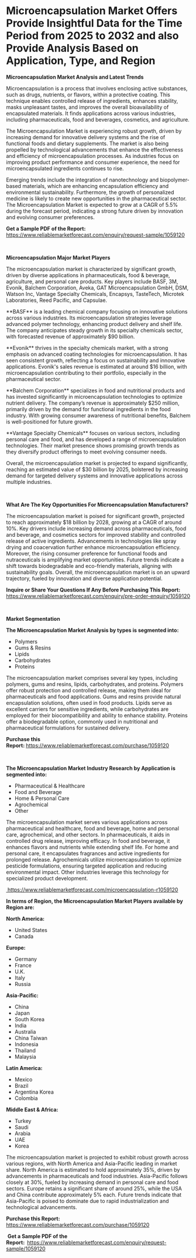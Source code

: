 <p><h1>Microencapsulation Market Offers Provide Insightful Data for the Time Period from 2025 to 2032 and also Provide Analysis Based on Application, Type, and Region</h1></p><p><strong>Microencapsulation Market Analysis and Latest Trends</strong></p>
<p><p>Microencapsulation is a process that involves enclosing active substances, such as drugs, nutrients, or flavors, within a protective coating. This technique enables controlled release of ingredients, enhances stability, masks unpleasant tastes, and improves the overall bioavailability of encapsulated materials. It finds applications across various industries, including pharmaceuticals, food and beverages, cosmetics, and agriculture.</p><p>The Microencapsulation Market is experiencing robust growth, driven by increasing demand for innovative delivery systems and the rise of functional foods and dietary supplements. The market is also being propelled by technological advancements that enhance the effectiveness and efficiency of microencapsulation processes. As industries focus on improving product performance and consumer experience, the need for microencapsulated ingredients continues to rise.</p><p>Emerging trends include the integration of nanotechnology and biopolymer-based materials, which are enhancing encapsulation efficiency and environmental sustainability. Furthermore, the growth of personalized medicine is likely to create new opportunities in the pharmaceutical sector. The Microencapsulation Market is expected to grow at a CAGR of 5.5% during the forecast period, indicating a strong future driven by innovation and evolving consumer preferences.</p></p>
<p><strong>Get a Sample PDF of the Report:&nbsp;</strong> <a href="https://www.reliablemarketforecast.com/enquiry/request-sample/1059120?utm_campaign=3539&utm_medium=2&utm_source=Github&utm_content=ia&utm_term=13042025&utm_id=microencapsulation">https://www.reliablemarketforecast.com/enquiry/request-sample/1059120</a></p>
<p>&nbsp;</p>
<p><strong>Microencapsulation Major Market Players</strong></p>
<p><p>The microencapsulation market is characterized by significant growth, driven by diverse applications in pharmaceuticals, food & beverage, agriculture, and personal care products. Key players include BASF, 3M, Evonik, Balchem Corporation, Aveka, GAT Microencapsulation GmbH, DSM, Watson Inc, Vantage Specialty Chemicals, Encapsys, TasteTech, Microtek Laboratories, Reed Pacific, and Capsulae.</p><p>**BASF** is a leading chemical company focusing on innovative solutions across various industries. Its microencapsulation strategies leverage advanced polymer technology, enhancing product delivery and shelf life. The company anticipates steady growth in its specialty chemicals sector, with forecasted revenue of approximately $90 billion.</p><p>**Evonik** thrives in the specialty chemicals market, with a strong emphasis on advanced coating technologies for microencapsulation. It has seen consistent growth, reflecting a focus on sustainability and innovative applications. Evonik's sales revenue is estimated at around $16 billion, with microencapsulation contributing to their portfolio, especially in the pharmaceutical sector.</p><p>**Balchem Corporation** specializes in food and nutritional products and has invested significantly in microencapsulation technologies to optimize nutrient delivery. The company’s revenue is approximately $250 million, primarily driven by the demand for functional ingredients in the food industry. With growing consumer awareness of nutritional benefits, Balchem is well-positioned for future growth.</p><p>**Vantage Specialty Chemicals** focuses on various sectors, including personal care and food, and has developed a range of microencapsulation technologies. Their market presence shows promising growth trends as they diversify product offerings to meet evolving consumer needs.</p><p>Overall, the microencapsulation market is projected to expand significantly, reaching an estimated value of $30 billion by 2025, bolstered by increasing demand for targeted delivery systems and innovative applications across multiple industries.</p></p>
<p>&nbsp;</p>
<p><strong>What Are The Key Opportunities For Microencapsulation Manufacturers?</strong></p>
<p><p>The microencapsulation market is poised for significant growth, projected to reach approximately $18 billion by 2028, growing at a CAGR of around 10%. Key drivers include increasing demand across pharmaceuticals, food and beverage, and cosmetics sectors for improved stability and controlled release of active ingredients. Advancements in technologies like spray drying and coacervation further enhance microencapsulation efficiency. Moreover, the rising consumer preference for functional foods and nutraceuticals is amplifying market opportunities. Future trends indicate a shift towards biodegradable and eco-friendly materials, aligning with sustainability goals. Overall, the microencapsulation market is on an upward trajectory, fueled by innovation and diverse application potential.</p></p>
<p><strong>Inquire or Share Your Questions If Any Before Purchasing This Report:</strong> <a href="https://www.reliablemarketforecast.com/enquiry/pre-order-enquiry/1059120?utm_campaign=3539&utm_medium=2&utm_source=Github&utm_content=ia&utm_term=13042025&utm_id=microencapsulation">https://www.reliablemarketforecast.com/enquiry/pre-order-enquiry/1059120</a></p>
<p>&nbsp;</p>
<p><strong>Market Segmentation</strong></p>
<p><strong>The Microencapsulation Market Analysis by types is segmented into:</strong></p>
<p><ul><li>Polymers</li><li>Gums & Resins</li><li>Lipids</li><li>Carbohydrates</li><li>Proteins</li></ul></p>
<p><p>The microencapsulation market comprises several key types, including polymers, gums and resins, lipids, carbohydrates, and proteins. Polymers offer robust protection and controlled release, making them ideal for pharmaceuticals and food applications. Gums and resins provide natural encapsulation solutions, often used in food products. Lipids serve as excellent carriers for sensitive ingredients, while carbohydrates are employed for their biocompatibility and ability to enhance stability. Proteins offer a biodegradable option, commonly used in nutritional and pharmaceutical formulations for sustained delivery.</p></p>
<p><strong>Purchase this Report:&nbsp;</strong><a href="https://www.reliablemarketforecast.com/purchase/1059120?utm_campaign=3539&utm_medium=2&utm_source=Github&utm_content=ia&utm_term=13042025&utm_id=microencapsulation">https://www.reliablemarketforecast.com/purchase/1059120</a></p>
<p>&nbsp;</p>
<p><strong>The Microencapsulation Market Industry Research by Application is segmented into:</strong></p>
<p><ul><li>Pharmaceutical & Healthcare</li><li>Food and Beverage</li><li>Home & Personal Care</li><li>Agrochemical</li><li>Other</li></ul></p>
<p><p>The microencapsulation market serves various applications across pharmaceutical and healthcare, food and beverage, home and personal care, agrochemical, and other sectors. In pharmaceuticals, it aids in controlled drug release, improving efficacy. In food and beverage, it enhances flavors and nutrients while extending shelf life. For home and personal care, it encapsulates fragrances and active ingredients for prolonged release. Agrochemicals utilize microencapsulation to optimize pesticide formulations, ensuring targeted application and reducing environmental impact. Other industries leverage this technology for specialized product development.</p></p>
<p><a href="https://www.reliablemarketforecast.com/microencapsulation-r1059120?utm_campaign=3539&utm_medium=2&utm_source=Github&utm_content=ia&utm_term=13042025&utm_id=microencapsulation">&nbsp;https://www.reliablemarketforecast.com/microencapsulation-r1059120</a></p>
<p><strong>In terms of Region, the Microencapsulation Market Players available by Region are:</strong></p>
<p>
    <p> <strong> North America: </strong>
        <ul>
            <li>United States</li>
            <li>Canada</li>
        </ul>
        </p> 
    <p> <strong> Europe: </strong>
        <ul>
            <li>Germany</li>
            <li>France</li>
            <li>U.K.</li>
            <li>Italy</li>
            <li>Russia</li>
        </ul>
        </p> 
    <p> <strong> Asia-Pacific: </strong>
        <ul>
            <li>China</li>
            <li>Japan</li>
            <li>South Korea</li>
            <li>India</li>
            <li>Australia</li>
            <li>China Taiwan</li>
            <li>Indonesia</li>
            <li>Thailand</li>
            <li>Malaysia</li>
        </ul>
        </p> 
    <p> <strong> Latin America: </strong>
        <ul>
            <li>Mexico</li>
            <li>Brazil</li>
            <li>Argentina Korea</li>
            <li>Colombia</li>
        </ul>
        </p> 
    <p> <strong> Middle East & Africa: </strong>
        <ul>
            <li>Turkey</li>
            <li>Saudi</li>
            <li>Arabia</li>
            <li>UAE</li>
            <li>Korea</li>
        </ul>
    </p>
    </p>
<p><p>The microencapsulation market is projected to exhibit robust growth across various regions, with North America and Asia-Pacific leading in market share. North America is estimated to hold approximately 35%, driven by advancements in pharmaceuticals and food industries. Asia-Pacific follows closely at 30%, fueled by increasing demand in personal care and food sectors. Europe retains a significant share of around 25%, while the USA and China contribute approximately 5% each. Future trends indicate that Asia-Pacific is poised to dominate due to rapid industrialization and technological advancements.</p></p>
<p><strong>Purchase this Report: </strong><a href="https://www.reliablemarketforecast.com/purchase/1059120?utm_campaign=3539&utm_medium=2&utm_source=Github&utm_content=ia&utm_term=13042025&utm_id=microencapsulation">https://www.reliablemarketforecast.com/purchase/1059120</a></p>
<p>&nbsp;<strong>Get a Sample PDF of the Report:&nbsp;&nbsp;</strong><a href="https://www.reliablemarketforecast.com/enquiry/request-sample/1059120?utm_campaign=3539&utm_medium=2&utm_source=Github&utm_content=ia&utm_term=13042025&utm_id=microencapsulation">https://www.reliablemarketforecast.com/enquiry/request-sample/1059120</a></p>
<p><strong></strong></p>
<p><p></p><p></p><p></p></p>